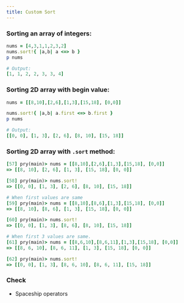 ```yaml
---
title: Custom Sort
---
```


### Sorting an array of integers:
```rb
nums = [4,3,1,1,2,3,2]
nums.sort!{ |a,b| a <=> b }
p nums

# Output:
[1, 1, 2, 2, 3, 3, 4]
```

### Sorting 2D array with begin value:
```rb
nums = [[8,10],[2,6],[1,3],[15,18], [0,0]]

nums.sort!{ |a,b| a.first <=> b.first }
p nums

# Output:
[[0, 0], [1, 3], [2, 6], [8, 10], [15, 18]]
```

### Sorting 2D array with `.sort` method:
```rb
[57] pry(main)> nums = [[8,10],[2,6],[1,3],[15,18], [0,0]]
=> [[8, 10], [2, 6], [1, 3], [15, 18], [0, 0]]

[58] pry(main)> nums.sort!
=> [[0, 0], [1, 3], [2, 6], [8, 10], [15, 18]]

# When first values are same
[59] pry(main)> nums = [[8,10],[8,6],[1,3],[15,18], [0,0]]
=> [[8, 10], [8, 6], [1, 3], [15, 18], [0, 0]]

[60] pry(main)> nums.sort!
=> [[0, 0], [1, 3], [8, 6], [8, 10], [15, 18]]

# When first 3 values are same.
[61] pry(main)> nums = [[8,6,10],[8,6,11],[1,3],[15,18], [0,0]]
=> [[8, 6, 10], [8, 6, 11], [1, 3], [15, 18], [0, 0]]

[62] pry(main)> nums.sort!
=> [[0, 0], [1, 3], [8, 6, 10], [8, 6, 11], [15, 18]]
```

### Check
- Spaceship operators